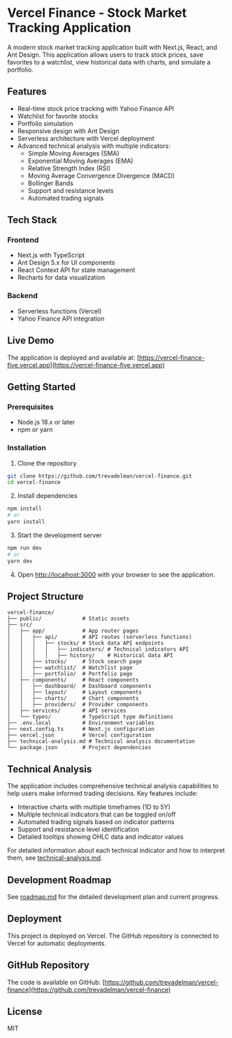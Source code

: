 # Vercel Finance - Stock Market Tracking Application

A modern stock market tracking application built with Next.js, React, and Ant Design. This application allows users to track stock prices, save favorites to a watchlist, view historical data with charts, and simulate a portfolio.

## Features

- Real-time stock price tracking with Yahoo Finance API
- Watchlist for favorite stocks
- Portfolio simulation
- Responsive design with Ant Design
- Serverless architecture with Vercel deployment
- Advanced technical analysis with multiple indicators:
  - Simple Moving Averages (SMA)
  - Exponential Moving Averages (EMA)
  - Relative Strength Index (RSI)
  - Moving Average Convergence Divergence (MACD)
  - Bollinger Bands
  - Support and resistance levels
  - Automated trading signals

## Tech Stack

### Frontend
- Next.js with TypeScript
- Ant Design 5.x for UI components
- React Context API for state management
- Recharts for data visualization

### Backend
- Serverless functions (Vercel)
- Yahoo Finance API integration

## Live Demo

The application is deployed and available at:
[https://vercel-finance-five.vercel.app](https://vercel-finance-five.vercel.app)

## Getting Started

### Prerequisites
- Node.js 18.x or later
- npm or yarn

### Installation

1. Clone the repository
```bash
git clone https://github.com/trevadelman/vercel-finance.git
cd vercel-finance
```

2. Install dependencies
```bash
npm install
# or
yarn install
```

3. Start the development server
```bash
npm run dev
# or
yarn dev
```

4. Open [http://localhost:3000](http://localhost:3000) with your browser to see the application.

## Project Structure

```
vercel-finance/
├── public/             # Static assets
├── src/
│   ├── app/            # App router pages
│   │   ├── api/        # API routes (serverless functions)
│   │   │   ├── stocks/ # Stock data API endpoints
│   │   │   │   ├── indicators/ # Technical indicators API
│   │   │   │   ├── history/    # Historical data API
│   │   ├── stocks/     # Stock search page
│   │   ├── watchlist/  # Watchlist page
│   │   ├── portfolio/  # Portfolio page
│   ├── components/     # React components
│   │   ├── dashboard/  # Dashboard components
│   │   ├── layout/     # Layout components
│   │   ├── charts/     # Chart components
│   │   ├── providers/  # Provider components
│   ├── services/       # API services
│   └── types/          # TypeScript type definitions
├── .env.local          # Environment variables
├── next.config.ts      # Next.js configuration
├── vercel.json         # Vercel configuration
├── technical-analysis.md # Technical analysis documentation
└── package.json        # Project dependencies
```

## Technical Analysis

The application includes comprehensive technical analysis capabilities to help users make informed trading decisions. Key features include:

- Interactive charts with multiple timeframes (1D to 5Y)
- Multiple technical indicators that can be toggled on/off
- Automated trading signals based on indicator patterns
- Support and resistance level identification
- Detailed tooltips showing OHLC data and indicator values

For detailed information about each technical indicator and how to interpret them, see [technical-analysis.md](technical-analysis.md).

## Development Roadmap

See [roadmap.md](roadmap.md) for the detailed development plan and current progress.

## Deployment

This project is deployed on Vercel. The GitHub repository is connected to Vercel for automatic deployments.

## GitHub Repository

The code is available on GitHub:
[https://github.com/trevadelman/vercel-finance](https://github.com/trevadelman/vercel-finance)

## License

MIT
